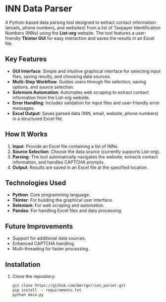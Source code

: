 # INN Data Parser

A Python-based data parsing tool designed to extract contact information (emails, phone numbers, and websites) from a list of Taxpayer Identification Numbers (INNs) using the **List-org** website. The tool features a user-friendly **Tkinter GUI** for easy interaction and saves the results in an Excel file.

## Key Features

- **GUI Interface**: Simple and intuitive graphical interface for selecting input files, saving results, and choosing data sources.
- **Multi-Step Workflow**: Guides users through file selection, saving options, and source selection.
- **Selenium Automation**: Automates web scraping to extract contact information from the List-org website.
- **Error Handling**: Includes validation for input files and user-friendly error messages.
- **Excel Output**: Saves parsed data (INN, email, website, phone numbers) in a structured Excel file.

## How It Works

1. **Input**: Provide an Excel file containing a list of INNs.
2. **Source Selection**: Choose the data source (currently supports List-org).
3. **Parsing**: The tool automatically navigates the website, extracts contact information, and handles CAPTCHA prompts.
4. **Output**: Results are saved in an Excel file at the specified location.

## Technologies Used

- **Python**: Core programming language.
- **Tkinter**: For building the graphical user interface.
- **Selenium**: For web scraping and automation.
- **Pandas**: For handling Excel files and data processing.

## Future Improvements

- Support for additional data sources.
- Enhanced CAPTCHA handling.
- Multi-threading for faster processing.

## Installation

1. Clone the repository:
   ```bash
   git clone https://github.com/Gerrgor/inn_parser.git
   pip install -r requirements.txt
   python main.py
